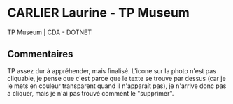 # CARLIER Laurine - TP Museum

TP Museum | CDA - DOTNET

## Commentaires

TP assez dur à appréhender, mais finalisé. 
L'icone sur la photo n'est pas cliquable, je pense que c'est parce que le texte se trouve par dessus (car je le mets en couleur transparent quand il n'apparaît pas), je n'arrive donc pas a cliquer, mais je n'ai pas trouvé comment le "supprimer".